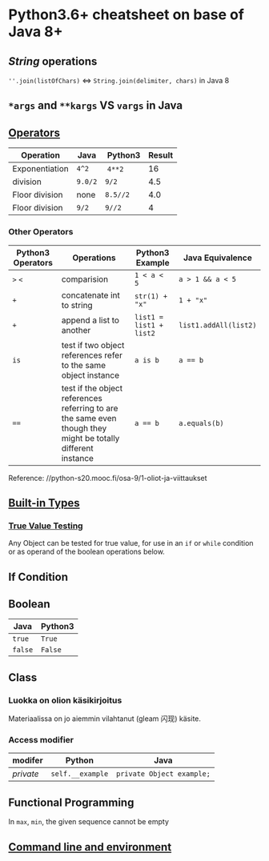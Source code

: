 # Python3.6+ cheatsheet on base of Java 8+

## *String* operations

`''.join(listOfChars)` <=> `String.join(delimiter, chars)` in Java 8

## `*args` and `**kargs` VS `vargs` in Java

## [Operators](https://docs.python.org/3.4/library/operator.html#module-operator)

Operation       | Java    | Python3   | Result
----------------|---------|-----------|-------
Exponentiation  | `4^2`   | `4**2`    | 16
division        | `9.0/2` | `9/2`     | 4.5
Floor division  | none    | `8.5//2`  | 4.0
Floor division  | `9/2`   | `9//2`    | 4

### Other Operators
Python3 Operators |Operations                                                                                                   |Python3 Example          |Java Equivalence
------------------|-------------------------------------------------------------------------------------------------------------|-------------------------|----------------
`>` `<`           |comparision                                                                                                  |`1 < a < 5`              |`a > 1 && a < 5`
`+`               |concatenate int to string                                                                                    |`str(1) + "x"`           |`1 + "x"`
`+`               |append a list to another                                                                                     |`list1 = list1 + list2`  |`list1.addAll(list2)` 
`is`              |test if two object references refer to the same object instance                                              |`a is b`                 |`a == b`
`==`              |test if the object references referring to are the same even though they might be totally different instance |`a == b`                 |`a.equals(b)`    

Reference: //python-s20.mooc.fi/osa-9/1-oliot-ja-viittaukset 

## [Built-in Types](https://docs.python.org/3.7/library/stdtypes.html)
### [True Value Testing](https://docs.python.org/3.7/library/stdtypes.html#truth-value-testing)
Any Object can be tested for true value, for use in an `if` or `while` condition or as operand of the boolean operations below.

## If Condition

## Boolean
Java    | Python3
--------|--------
`true`  |`True`
`false` |`False`

## Class
### Luokka on olion käsikirjoitus
Materiaalissa on jo aiemmin vilahtanut (gleam 闪现) käsite.

### Access modifier
modifer   |Python           |Java
----------|-----------------|-------------------------
*private* |`self.__example` |`private Object example;`

## Functional Programming
In `max`, `min`, the given sequence cannot be empty

## [Command line and environment](https://docs.python.org/3/using/cmdline.html)
